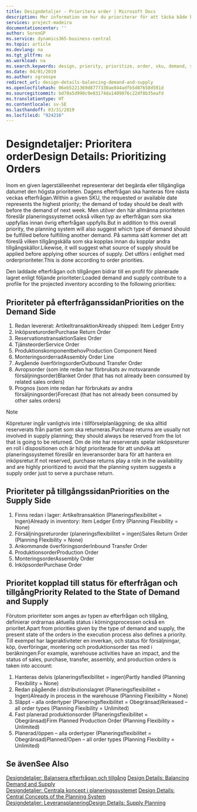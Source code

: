 ```yaml
---
title: Designdetaljer - Prioritera order | Microsoft Docs
description: Mer information om hur du prioriterar för att täcka både krav för efterfrågan och tillgång.
services: project-madeira
documentationcenter: ''
author: SorenGP
ms.service: dynamics365-business-central
ms.topic: article
ms.devlang: na
ms.tgt_pltfrm: na
ms.workload: na
ms.search.keywords: design, priority, prioritize, order, sku, demand, supply
ms.date: 04/01/2019
ms.author: sgroespe
redirect_url: design-details-balancing-demand-and-supply
ms.openlocfilehash: 06eb5221369d8777330ae844adfb5d87658d591d
ms.sourcegitcommit: bd78a5d990c9e83174da1409076c22df8b35eafd
ms.translationtype: HT
ms.contentlocale: sv-SE
ms.lasthandoff: 03/31/2019
ms.locfileid: "924216"
---
```

# <a name="design-details-prioritizing-orders"></a><span data-ttu-id="37fd0-103">Designdetaljer: Prioritera order</span><span class="sxs-lookup"><span data-stu-id="37fd0-103">Design Details: Prioritizing Orders</span></span>
<span data-ttu-id="37fd0-104">Inom en given lagerställeenhet representerar det begärda eller tillgängliga datumet den högsta prioriteten. Dagens efterfrågan ska hanteras före nästa veckas efterfrågan.</span><span class="sxs-lookup"><span data-stu-id="37fd0-104">Within a given SKU, the requested or available date represents the highest priority; the demand of today should be dealt with before the demand of next week.</span></span> <span data-ttu-id="37fd0-105">Men utöver den här allmänna prioriteten föreslår planeringssystemet också vilken typ av efterfrågan som ska uppfyllas innan övrig efterfrågan uppfylls.</span><span class="sxs-lookup"><span data-stu-id="37fd0-105">But in addition to this overall priority, the planning system will also suggest which type of demand should be fulfilled before fulfilling another demand.</span></span> <span data-ttu-id="37fd0-106">På samma sätt kommer det att föreslå vilken tillgångskälla som ska kopplas innan du kopplar andra tillgångskällor.</span><span class="sxs-lookup"><span data-stu-id="37fd0-106">Likewise, it will suggest what source of supply should be applied before applying other sources of supply.</span></span> <span data-ttu-id="37fd0-107">Det utförs i enlighet med orderprioriteter.</span><span class="sxs-lookup"><span data-stu-id="37fd0-107">This is done according to order priorities.</span></span>  

<span data-ttu-id="37fd0-108">Den laddade efterfrågan och tillgången bidrar till en profil för planerade lagret enligt följande prioriteter:</span><span class="sxs-lookup"><span data-stu-id="37fd0-108">Loaded demand and supply contribute to a profile for the projected inventory according to the following priorities:</span></span>  

## <a name="priorities-on-the-demand-side"></a><span data-ttu-id="37fd0-109">Prioriteter på efterfråganssidan</span><span class="sxs-lookup"><span data-stu-id="37fd0-109">Priorities on the Demand Side</span></span>  
1. <span data-ttu-id="37fd0-110">Redan levererat: Artikeltransaktion</span><span class="sxs-lookup"><span data-stu-id="37fd0-110">Already shipped: Item Ledger Entry</span></span>  
2. <span data-ttu-id="37fd0-111">Inköpsreturorder</span><span class="sxs-lookup"><span data-stu-id="37fd0-111">Purchase Return Order</span></span>  
3. <span data-ttu-id="37fd0-112">Reservationstransaktion</span><span class="sxs-lookup"><span data-stu-id="37fd0-112">Sales Order</span></span>  
4. <span data-ttu-id="37fd0-113">Tjänsteorder</span><span class="sxs-lookup"><span data-stu-id="37fd0-113">Service Order</span></span>  
5. <span data-ttu-id="37fd0-114">Produktionskomponentbehov</span><span class="sxs-lookup"><span data-stu-id="37fd0-114">Production Component Need</span></span>  
6. <span data-ttu-id="37fd0-115">Monteringsorderrad</span><span class="sxs-lookup"><span data-stu-id="37fd0-115">Assembly Order Line</span></span>  
7. <span data-ttu-id="37fd0-116">Avgående överföringsorder</span><span class="sxs-lookup"><span data-stu-id="37fd0-116">Outbound Transfer Order</span></span>  
8. <span data-ttu-id="37fd0-117">Avropsorder (som inte redan har förbrukats av motsvarande försäljningsorder)</span><span class="sxs-lookup"><span data-stu-id="37fd0-117">Blanket Order (that has not already been consumed by related sales orders)</span></span>  
9. <span data-ttu-id="37fd0-118">Prognos (som inte redan har förbrukats av andra försäljningsorder)</span><span class="sxs-lookup"><span data-stu-id="37fd0-118">Forecast (that has not already been consumed by other sales orders)</span></span>  

> [!NOTE]  
>  <span data-ttu-id="37fd0-119">Köpreturer ingår vanligtvis inte i tillförselplanläggning; de ska alltid reserverats från partiet som ska returneras.</span><span class="sxs-lookup"><span data-stu-id="37fd0-119">Purchase returns are usually not involved in supply planning; they should always be reserved from the lot that is going to be returned.</span></span> <span data-ttu-id="37fd0-120">Om de inte har reserverats spelar inköpsreturer en roll i dispositionen och är högt prioriterade för att undvika att planeringssystemet föreslår en leveransorder bara för att hantera en inköpsretur.</span><span class="sxs-lookup"><span data-stu-id="37fd0-120">If not reserved, purchase returns play a role in the availability and are highly prioritized to avoid that the planning system suggests a supply order just to serve a purchase return.</span></span>  

## <a name="priorities-on-the-supply-side"></a><span data-ttu-id="37fd0-121">Prioriteter på tillgångssidan</span><span class="sxs-lookup"><span data-stu-id="37fd0-121">Priorities on the Supply Side</span></span>  
1. <span data-ttu-id="37fd0-122">Finns redan i lager: Artikeltransaktion (Planeringsflexibilitet = Ingen)</span><span class="sxs-lookup"><span data-stu-id="37fd0-122">Already in inventory: Item Ledger Entry (Planning Flexibility = None)</span></span>  
2. <span data-ttu-id="37fd0-123">Försäljningsreturorder (planeringsflexibilitet = ingen)</span><span class="sxs-lookup"><span data-stu-id="37fd0-123">Sales Return Order (Planning Flexibility = None)</span></span>  
3. <span data-ttu-id="37fd0-124">Ankommande överföringsorder</span><span class="sxs-lookup"><span data-stu-id="37fd0-124">Inbound Transfer Order</span></span>  
4. <span data-ttu-id="37fd0-125">Produktionsorder</span><span class="sxs-lookup"><span data-stu-id="37fd0-125">Production Order</span></span>  
5. <span data-ttu-id="37fd0-126">Monteringsorder</span><span class="sxs-lookup"><span data-stu-id="37fd0-126">Assembly Order</span></span>  
6. <span data-ttu-id="37fd0-127">Inköpsorder</span><span class="sxs-lookup"><span data-stu-id="37fd0-127">Purchase Order</span></span>  

## <a name="priority-related-to-the-state-of-demand-and-supply"></a><span data-ttu-id="37fd0-128">Prioritet kopplad till status för efterfrågan och tillgång</span><span class="sxs-lookup"><span data-stu-id="37fd0-128">Priority Related to the State of Demand and Supply</span></span>  
<span data-ttu-id="37fd0-129">Förutom prioriteter som anges av typen av efterfrågan och tillgång, definierar ordrarnas aktuella status i körningsprocessen också en prioritet.</span><span class="sxs-lookup"><span data-stu-id="37fd0-129">Apart from priorities given by the type of demand and supply, the present state of the orders in the execution process also defines a priority.</span></span> <span data-ttu-id="37fd0-130">Till exempel har lageraktiviteter en inverkan, och status för försäljningar, köp, överföringar, montering och produktionsorder tas med i beräkningen:</span><span class="sxs-lookup"><span data-stu-id="37fd0-130">For example, warehouse activities have an impact, and the status of sales, purchase, transfer, assembly, and production orders is taken into account:</span></span>  

1. <span data-ttu-id="37fd0-131">Hanteras delvis (planeringsflexibilitet = ingen)</span><span class="sxs-lookup"><span data-stu-id="37fd0-131">Partly handled (Planning Flexibility = None)</span></span>  
2. <span data-ttu-id="37fd0-132">Redan pågående i distributionslagret (Planeringsflexibilitet = Ingen)</span><span class="sxs-lookup"><span data-stu-id="37fd0-132">Already in process in the warehouse (Planning Flexibility = None)</span></span>  
3. <span data-ttu-id="37fd0-133">Släppt – alla ordertyper (Planeringsflexibilitet = Obegränsad)</span><span class="sxs-lookup"><span data-stu-id="37fd0-133">Released – all order types (Planning Flexibility = Unlimited)</span></span>  
4. <span data-ttu-id="37fd0-134">Fast planerad produktionsorder (Planeringsflexibilitet = Obegränsad)</span><span class="sxs-lookup"><span data-stu-id="37fd0-134">Firm Planned Production Order (Planning Flexibility = Unlimited)</span></span>  
5. <span data-ttu-id="37fd0-135">Planerad/öppen – alla ordertyper (Planeringsflexibilitet = Obegränsad)</span><span class="sxs-lookup"><span data-stu-id="37fd0-135">Planned/Open – all order types (Planning Flexibility = Unlimited)</span></span>  

## <a name="see-also"></a><span data-ttu-id="37fd0-136">Se även</span><span class="sxs-lookup"><span data-stu-id="37fd0-136">See Also</span></span>  
<span data-ttu-id="37fd0-137">[Designdetaljer: Balansera efterfrågan och tillgång](design-details-balancing-demand-and-supply.md) </span><span class="sxs-lookup"><span data-stu-id="37fd0-137">[Design Details: Balancing Demand and Supply](design-details-balancing-demand-and-supply.md) </span></span>  
<span data-ttu-id="37fd0-138">[Designdetaljer: Centrala koncept i planeringssystemet](design-details-central-concepts-of-the-planning-system.md) </span><span class="sxs-lookup"><span data-stu-id="37fd0-138">[Design Details: Central Concepts of the Planning System](design-details-central-concepts-of-the-planning-system.md) </span></span>  
[<span data-ttu-id="37fd0-139">Designdetaljer: Leveransplanering</span><span class="sxs-lookup"><span data-stu-id="37fd0-139">Design Details: Supply Planning</span></span>](design-details-supply-planning.md)
